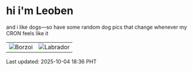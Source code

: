 # hi i'm Leoben

and i like dogs—so have some random dog pics that change whenever my CRON feels like it

|  |  |
|--------|----------|
| ![Borzoi](https://random-dog-vercel.vercel.app/api/random-borzoi?v=1759574210) | ![Labrador](https://random-dog-vercel.vercel.app/api/random-labrador?v=1759574210) |

Last updated: 2025-10-04 18:36 PHT
